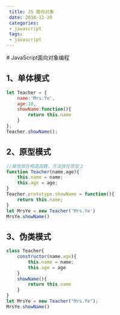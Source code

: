 ```yaml
---
 title: JS 面向对象
 date: 2018-12-20
 categories:
 - javascript
 tags:
 - javascript
---
```

<Boxx/>
# JavaScript面向对象编程

## 1、单体模式

```javascript
let Teacher = {
	name:'Mrs.Ye',
	age:18,
	showName:function(){
		return this.name
	}
};
Teacher.showName();
```

## 2、原型模式

```javascript
//属性放在构造函数，方法放在原型上
function Teacher(name,age){
    this.name = name;
    this.age = age;
}
Teacher.prototype.showName = function(){
    return this.name;
}
let MrsYe = new Teacher('Mrs.Ye')
MrsYe.showName()
```

## 3、伪类模式

```javascript
class Teacher{
	constructor(name.age){
		this.name = name;
		this.age = age
	}
	showName(){
		return this.name
	}
}
let MrsYe = new Teacher("Mrs.Ye");
MrsYe.showName()
```

